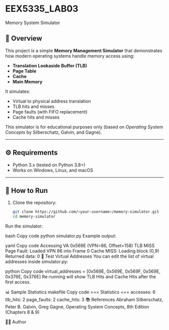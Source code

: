 # EEX5335_LAB03
Memory System Simulator

## 📌 Overview
This project is a simple **Memory Management Simulator** that demonstrates how modern operating systems handle memory access using:
- **Translation Lookaside Buffer (TLB)**
- **Page Table**
- **Cache**
- **Main Memory**

It simulates:
- Virtual to physical address translation
- TLB hits and misses
- Page faults (with FIFO replacement)
- Cache hits and misses

This simulator is for educational purposes only (based on *Operating System Concepts* by Silberschatz, Galvin, and Gagne).

---

## ⚙️ Requirements
- Python 3.x (tested on Python 3.8+)
- Works on Windows, Linux, and macOS

---

## 🚀 How to Run

1. Clone the repository:
   ```bash
   git clone https://github.com/<your-username>/memory-simulator.git
   cd memory-simulator
Run the simulator:

bash
Copy code
python simulator.py
Example output:

yaml
Copy code
Accessing VA 0x569E (VPN=86, Offset=158)
TLB MISS
Page Fault: Loaded VPN 86 into Frame 0
Cache MISS: Loading block (0,9)
Returned data: 0
🧪 Test Virtual Addresses
You can edit the list of virtual addresses inside simulator.py:

python
Copy code
virtual_addresses = [0x569E, 0x569E, 0x569F, 0x569E, 0x376E, 0x376E]
Re-running will show TLB Hits and Cache Hits after the first access.

📊 Sample Statistics
makefile
Copy code
=== Statistics ===
accesses: 6
tlb_hits: 2
page_faults: 2
cache_hits: 3
📚 References
Abraham Silberschatz, Peter B. Galvin, Greg Gagne, Operating System Concepts, 8th Edition (Chapters 8 & 9)

👩‍💻 Author
